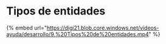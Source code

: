 # Tipos de entidades

{% embed url="https://digi21.blob.core.windows.net/videos-ayuda/desarrollo/9.%20Tipos%20de%20entidades.mp4" %}



